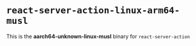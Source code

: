 # `react-server-action-linux-arm64-musl`

This is the **aarch64-unknown-linux-musl** binary for `react-server-action`
